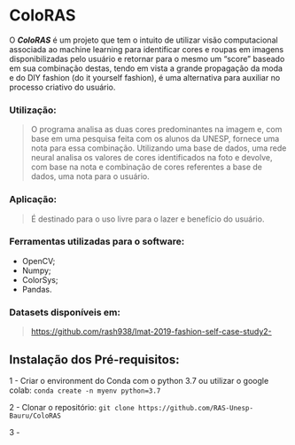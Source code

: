 # ColoRAS
O ***ColoRAS*** é um projeto que tem o intuito de utilizar visão computacional associada ao machine learning para identificar cores e roupas em imagens disponibilizadas pelo usuário e retornar para o mesmo um “score” baseado em sua combinação destas, tendo em vista a grande propagação da moda e do DIY fashion (do it yourself fashion), é uma alternativa para auxiliar no processo criativo do usuário.

### Utilização:
> O programa analisa as duas cores predominantes na imagem e, com base em uma pesquisa feita com os alunos da UNESP,  fornece uma nota para essa combinação. Utilizando uma base de dados, uma rede neural analisa os valores de cores identificados na foto e devolve, com base na nota e combinação de cores referentes a base de dados, uma nota para o usuário.

### Aplicação:
> É destinado para o uso livre para o lazer e benefício do usuário.

### Ferramentas utilizadas para o software:
- OpenCV;
- Numpy;
- ColorSys;
- Pandas.

### Datasets disponíveis em:
> https://github.com/rash938/Imat-2019-fashion-self-case-study2-

## Instalação dos Pré-requisitos:

1 - Criar o environment do Conda com o python 3.7 ou utilizar o google colab:
`conda create -n myenv python=3.7`

2 - Clonar o repositório:
`git clone https://github.com/RAS-Unesp-Bauru/ColoRAS`

3 - 







 
